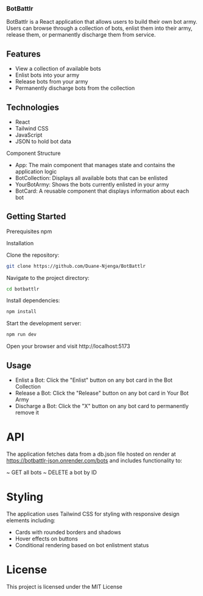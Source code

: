 ### BotBattlr
BotBattlr is a React application that allows users to build their own bot army. 
Users can browse through a collection of bots, enlist them into their army, release them, or permanently discharge them from service.

## Features

- View a collection of available bots
- Enlist bots into your army
- Release bots from your army
- Permanently discharge bots from the collection

## Technologies

- React
- Tailwind CSS
- JavaScript
- JSON to hold bot data

Component Structure

- App: The main component that manages state and contains the application logic
- BotCollection: Displays all available bots that can be enlisted
- YourBotArmy: Shows the bots currently enlisted in your army
- BotCard: A reusable component that displays information about each bot

## Getting Started
Prerequisites
npm

Installation

Clone the repository:
```bash
git clone https://github.com/Duane-Njenga/BotBattlr
```
Navigate to the project directory:
```bash
cd botbattlr
```
Install dependencies:
```bash
npm install
```
Start the development server:
```bash
npm run dev
```
Open your browser and visit http://localhost:5173

## Usage

- Enlist a Bot: Click the "Enlist" button on any bot card in the Bot Collection
- Release a Bot: Click the "Release" button on any bot card in Your Bot Army
- Discharge a Bot: Click the "X" button on any bot card to permanently remove it

# API
The application fetches data from a db.json file hosted on render at https://botbattlr-json.onrender.com/bots and includes functionality to:

~ GET all bots
~ DELETE a bot by ID

# Styling
The application uses Tailwind CSS for styling with responsive design elements including:

- Cards with rounded borders and shadows
- Hover effects on buttons
- Conditional rendering based on bot enlistment status

# License
This project is licensed under the MIT License